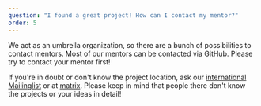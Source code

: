 ```yaml
---
question: "I found a great project! How can I contact my mentor?"
order: 5
---
```

We act as an umbrella organization, so there are a bunch of possibilities to contact mentors. Most of our mentors can be contacted via GitHub. Please try to contact your mentor first!

If you're in doubt or don't know the project location, ask our [international Mailinglist](https://lists.freifunk.net/mailman/listinfo/wlanware-freifunk.net) or at [matrix](https://matrix.to/#/!DmXQbxcSxGYgXDYrBs:bau-ha.us?via=bau-ha.us). Please keep in mind that people there don't know the projects or your ideas in detail!
